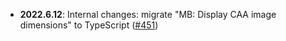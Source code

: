 - **2022.6.12**: Internal changes: migrate "MB: Display CAA image dimensions" to TypeScript ([#451](https://github.com/ROpdebee/mb-userscripts/pull/451))
